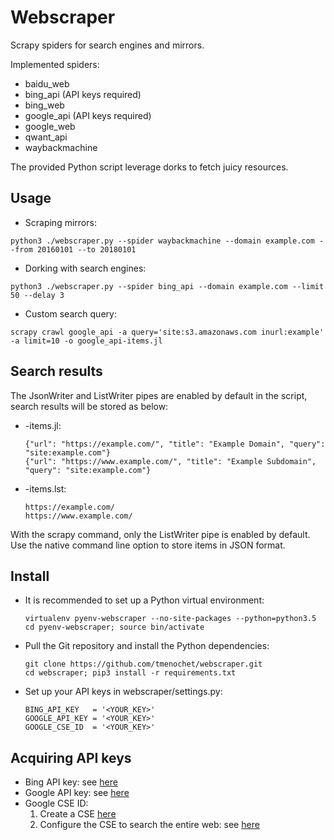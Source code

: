 # Webscraper
Scrapy spiders for search engines and mirrors.

Implemented spiders:
* baidu_web
* bing_api (API keys required)
* bing_web
* google_api (API keys required)
* google_web
* qwant_api
* waybackmachine

The provided Python script leverage dorks to fetch juicy resources.

## Usage
* Scraping mirrors:
```
python3 ./webscraper.py --spider waybackmachine --domain example.com --from 20160101 --to 20180101
```
* Dorking with search engines:
```
python3 ./webscraper.py --spider bing_api --domain example.com --limit 50 --delay 3
```
* Custom search query:
```
scrapy crawl google_api -a query='site:s3.amazonaws.com inurl:example' -a limit=10 -o google_api-items.jl
```

## Search results
The JsonWriter and ListWriter pipes are enabled by default in the script, search results will be stored as below:
- <spider>-items.jl:
  ```
  {"url": "https://example.com/", "title": "Example Domain", "query": "site:example.com"}
  {"url": "https://www.example.com/", "title": "Example Subdomain", "query": "site:example.com"}
  ```
- <spider>-items.lst:
  ```
  https://example.com/
  https://www.example.com/
  ```

With the scrapy command, only the ListWriter pipe is enabled by default. Use the native command line option to store items in JSON format.

## Install
* It is recommended to set up a Python virtual environment:
  ```
  virtualenv pyenv-webscraper --no-site-packages --python=python3.5
  cd pyenv-webscraper; source bin/activate
  ```
* Pull the Git repository and install the Python dependencies:
  ```
  git clone https://github.com/tmenochet/webscraper.git
  cd webscraper; pip3 install -r requirements.txt
  ```
* Set up your API keys in webscraper/settings.py:
  ```
  BING_API_KEY   = '<YOUR_KEY>'
  GOOGLE_API_KEY = '<YOUR_KEY>'
  GOOGLE_CSE_ID  = '<YOUR_KEY>'
  ```

## Acquiring API keys
* Bing API key: see [here](https://www.microsoft.com/cognitive-services/en-us/bing-web-search-api)
* Google API key: see [here](https://support.google.com/googleapi/answer/6158841?hl=en&ref_topic=7013279)
* Google CSE ID:
  1. Create a CSE [here](http://www.google.com/cse/all)
  2. Configure the CSE to search the entire web: see [here](https://support.google.com/customsearch/answer/2631040?hl=en)

